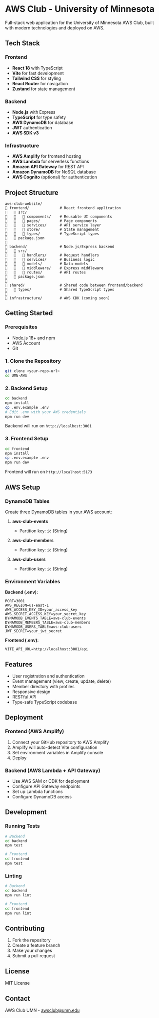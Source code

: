 # AWS Club - University of Minnesota

Full-stack web application for the University of Minnesota AWS Club, built with modern technologies and deployed on AWS.

## Tech Stack

### Frontend
- **React 18** with TypeScript
- **Vite** for fast development
- **Tailwind CSS** for styling
- **React Router** for navigation
- **Zustand** for state management

### Backend
- **Node.js** with Express
- **TypeScript** for type safety
- **AWS DynamoDB** for database
- **JWT** authentication
- **AWS SDK v3**

### Infrastructure
- **AWS Amplify** for frontend hosting
- **AWS Lambda** for serverless functions
- **Amazon API Gateway** for REST API
- **Amazon DynamoDB** for NoSQL database
- **AWS Cognito** (optional) for authentication

## Project Structure

```
aws-club-website/
   frontend/              # React frontend application
      src/
         components/    # Reusable UI components
         pages/         # Page components
         services/      # API service layer
         store/         # State management
         types/         # TypeScript types
      package.json

   backend/               # Node.js/Express backend
      src/
         handlers/      # Request handlers
         services/      # Business logic
         models/        # Data models
         middleware/    # Express middleware
         routes/        # API routes
      package.json

   shared/                # Shared code between frontend/backend
      types/             # Shared TypeScript types

   infrastructure/        # AWS CDK (coming soon)
```

## Getting Started

### Prerequisites
- Node.js 18+ and npm
- AWS Account
- Git

### 1. Clone the Repository

```bash
git clone <your-repo-url>
cd UMN-AWS
```

### 2. Backend Setup

```bash
cd backend
npm install
cp .env.example .env
# Edit .env with your AWS credentials
npm run dev
```

Backend will run on `http://localhost:3001`

### 3. Frontend Setup

```bash
cd frontend
npm install
cp .env.example .env
npm run dev
```

Frontend will run on `http://localhost:5173`

## AWS Setup

### DynamoDB Tables

Create three DynamoDB tables in your AWS account:

1. **aws-club-events**
   - Partition key: `id` (String)

2. **aws-club-members**
   - Partition key: `id` (String)

3. **aws-club-users**
   - Partition key: `id` (String)

### Environment Variables

**Backend (.env):**
```
PORT=3001
AWS_REGION=us-east-1
AWS_ACCESS_KEY_ID=your_access_key
AWS_SECRET_ACCESS_KEY=your_secret_key
DYNAMODB_EVENTS_TABLE=aws-club-events
DYNAMODB_MEMBERS_TABLE=aws-club-members
DYNAMODB_USERS_TABLE=aws-club-users
JWT_SECRET=your_jwt_secret
```

**Frontend (.env):**
```
VITE_API_URL=http://localhost:3001/api
```

## Features

- User registration and authentication
- Event management (view, create, update, delete)
- Member directory with profiles
- Responsive design
- RESTful API
- Type-safe TypeScript codebase

## Deployment

### Frontend (AWS Amplify)
1. Connect your GitHub repository to AWS Amplify
2. Amplify will auto-detect Vite configuration
3. Set environment variables in Amplify console
4. Deploy

### Backend (AWS Lambda + API Gateway)
- Use AWS SAM or CDK for deployment
- Configure API Gateway endpoints
- Set up Lambda functions
- Configure DynamoDB access

## Development

### Running Tests
```bash
# Backend
cd backend
npm test

# Frontend
cd frontend
npm test
```

### Linting
```bash
# Backend
cd backend
npm run lint

# Frontend
cd frontend
npm run lint
```

## Contributing

1. Fork the repository
2. Create a feature branch
3. Make your changes
4. Submit a pull request

## License

MIT License

## Contact

AWS Club UMN - awsclub@umn.edu
